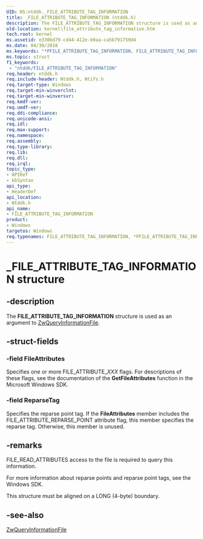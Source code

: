 ```yaml
---
UID: NS:ntddk._FILE_ATTRIBUTE_TAG_INFORMATION
title: _FILE_ATTRIBUTE_TAG_INFORMATION (ntddk.h)
description: The FILE_ATTRIBUTE_TAG_INFORMATION structure is used as an argument to ZwQueryInformationFile.
old-location: kernel\file_attribute_tag_information.htm
tech.root: kernel
ms.assetid: e330bd79-cd44-412e-b9aa-ca5b791750d4
ms.date: 04/30/2018
ms.keywords: "*PFILE_ATTRIBUTE_TAG_INFORMATION, FILE_ATTRIBUTE_TAG_INFORMATION, FILE_ATTRIBUTE_TAG_INFORMATION structure [Kernel-Mode Driver Architecture], PFILE_ATTRIBUTE_TAG_INFORMATION, PFILE_ATTRIBUTE_TAG_INFORMATION structure pointer [Kernel-Mode Driver Architecture], _FILE_ATTRIBUTE_TAG_INFORMATION, kernel.file_attribute_tag_information, kstruct_b_d990c73e-3b75-4c00-954d-a16cca892895.xml, ntddk/FILE_ATTRIBUTE_TAG_INFORMATION, ntddk/PFILE_ATTRIBUTE_TAG_INFORMATION"
ms.topic: struct
f1_keywords:
 - "ntddk/FILE_ATTRIBUTE_TAG_INFORMATION"
req.header: ntddk.h
req.include-header: Ntddk.h, Ntifs.h
req.target-type: Windows
req.target-min-winverclnt: 
req.target-min-winversvr: 
req.kmdf-ver: 
req.umdf-ver: 
req.ddi-compliance: 
req.unicode-ansi: 
req.idl: 
req.max-support: 
req.namespace: 
req.assembly: 
req.type-library: 
req.lib: 
req.dll: 
req.irql: 
topic_type:
- APIRef
- kbSyntax
api_type:
- HeaderDef
api_location:
- Ntddk.h
api_name:
- FILE_ATTRIBUTE_TAG_INFORMATION
product:
- Windows
targetos: Windows
req.typenames: FILE_ATTRIBUTE_TAG_INFORMATION, *PFILE_ATTRIBUTE_TAG_INFORMATION
---
```


# _FILE_ATTRIBUTE_TAG_INFORMATION structure


## -description


The <b>FILE_ATTRIBUTE_TAG_INFORMATION</b> structure is used as an argument to <a href="https://docs.microsoft.com/windows-hardware/drivers/ddi/content/ntifs/nf-ntifs-ntqueryinformationfile">ZwQueryInformationFile</a>. 


## -struct-fields




### -field FileAttributes

Specifies one or more FILE_ATTRIBUTE_<i>XXX</i> flags. For descriptions of these flags, see the documentation of the <b>GetFileAttributes</b> function in the Microsoft Windows SDK.


### -field ReparseTag

Specifies the reparse point tag. If the <b>FileAttributes</b> member includes the FILE_ATTRIBUTE_REPARSE_POINT attribute flag, this member specifies the reparse tag. Otherwise, this member is unused.


## -remarks



FILE_READ_ATTRIBUTES access to the file is required to query this information.

For more information about reparse points and reparse point tags, see the Windows SDK.

This structure must be aligned on a LONG (4-byte) boundary.




## -see-also




<a href="https://docs.microsoft.com/windows-hardware/drivers/ddi/content/ntifs/nf-ntifs-ntqueryinformationfile">ZwQueryInformationFile</a>
 

 

